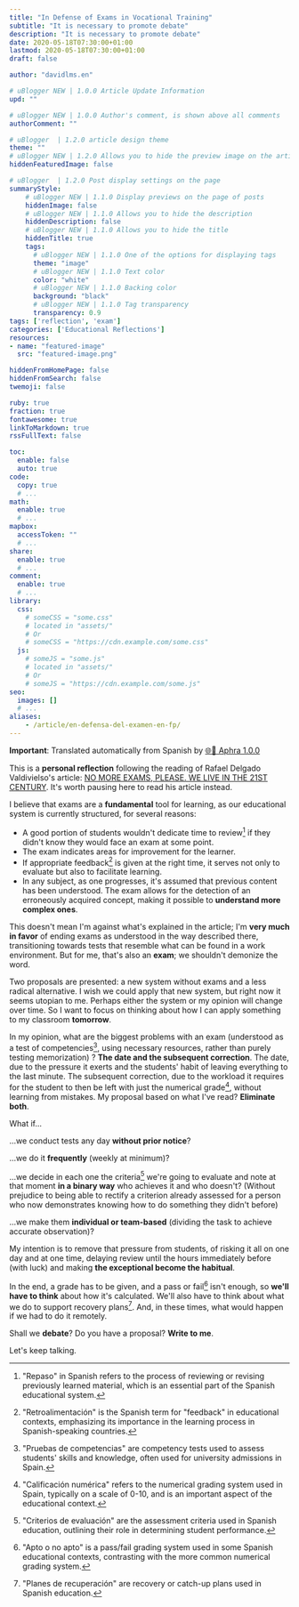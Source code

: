 ```yaml
---
title: "In Defense of Exams in Vocational Training"
subtitle: "It is necessary to promote debate"
description: "It is necessary to promote debate"
date: 2020-05-18T07:30:00+01:00
lastmod: 2020-05-18T07:30:00+01:00
draft: false

author: "davidlms.en"

# uBlogger NEW | 1.0.0 Article Update Information
upd: ""

# uBlogger NEW | 1.0.0 Author's comment, is shown above all comments
authorComment: ""

# uBlogger  | 1.2.0 article design theme
theme: ""
# uBlogger NEW | 1.2.0 Allows you to hide the preview image on the article page
hiddenFeaturedImage: false

# uBlogger  | 1.2.0 Post display settings on the page
summaryStyle:
    # uBlogger NEW | 1.1.0 Display previews on the page of posts
    hiddenImage: false
    # uBlogger NEW | 1.1.0 Allows you to hide the description
    hiddenDescription: false
    # uBlogger NEW | 1.1.0 Allows you to hide the title
    hiddenTitle: true
    tags:
      # uBlogger NEW | 1.1.0 One of the options for displaying tags
      theme: "image"
      # uBlogger NEW | 1.1.0 Text color
      color: "white"
      # uBlogger NEW | 1.1.0 Backing color
      background: "black"
      # uBlogger NEW | 1.1.0 Tag transparency
      transparency: 0.9
tags: ['reflection', 'exam']
categories: ['Educational Reflections']
resources:
- name: "featured-image"
  src: "featured-image.png"

hiddenFromHomePage: false
hiddenFromSearch: false
twemoji: false

ruby: true
fraction: true
fontawesome: true
linkToMarkdown: true
rssFullText: false

toc:
  enable: false
  auto: true
code:
  copy: true
  # ...
math:
  enable: true
  # ...
mapbox:
  accessToken: ""
  # ...
share:
  enable: true
  # ...
comment:
  enable: true
  # ...
library:
  css:
    # someCSS = "some.css"
    # located in "assets/"
    # Or
    # someCSS = "https://cdn.example.com/some.css"
  js:
    # someJS = "some.js"
    # located in "assets/"
    # Or
    # someJS = "https://cdn.example.com/some.js"
seo:
  images: []
  # ...
aliases:
    - /article/en-defensa-del-examen-en-fp/
---
```

**Important**: Translated automatically from Spanish by [🌐💬 Aphra 1.0.0](https://github.com/DavidLMS/aphra)

This is a **personal reflection** following the reading of Rafael Delgado Valdivielso's article: [NO MORE EXAMS, PLEASE. WE LIVE IN THE 21ST CENTURY](https://drive.google.com/file/d/1uYWwyALHyQZQajlpWlkW9wv3UFtkW4Dl/view). It's worth pausing here to read his article instead.

I believe that exams are a **fundamental** tool for learning, as our educational system is currently structured, for several reasons:

* A good portion of students wouldn't dedicate time to review[^1] if they didn't know they would face an exam at some point.
* The exam indicates areas for improvement for the learner.
* If appropriate feedback[^2] is given at the right time, it serves not only to evaluate but also to facilitate learning.
* In any subject, as one progresses, it's assumed that previous content has been understood. The exam allows for the detection of an erroneously acquired concept, making it possible to **understand more complex ones**.

This doesn't mean I'm against what's explained in the article; I'm **very much in favor** of ending exams as understood in the way described there, transitioning towards tests that resemble what can be found in a work environment. But for me, that's also an **exam**; we shouldn't demonize the word.

Two proposals are presented: a new system without exams and a less radical alternative. I wish we could apply that new system, but right now it seems utopian to me. Perhaps either the system or my opinion will change over time. So I want to focus on thinking about how I can apply something to my classroom **tomorrow**.

In my opinion, what are the biggest problems with an exam (understood as a test of competencies[^3], using necessary resources, rather than purely testing memorization) ? **The date and the subsequent correction**. The date, due to the pressure it exerts and the students' habit of leaving everything to the last minute. The subsequent correction, due to the workload it requires for the student to then be left with just the numerical grade[^4], without learning from mistakes. My proposal based on what I've read? **Eliminate both**.

What if...

...we conduct tests any day **without prior notice**?

...we do it **frequently** (weekly at minimum)?

...we decide in each one the criteria[^5] we're going to evaluate and note at that moment **in a binary way** who achieves it and who doesn't? (Without prejudice to being able to rectify a criterion already assessed for a person who now demonstrates knowing how to do something they didn't before)

...we make them **individual or team-based** (dividing the task to achieve accurate observation)?

My intention is to remove that pressure from students, of risking it all on one day and at one time, delaying review until the hours immediately before (with luck) and making **the exceptional become the habitual**.

In the end, a grade has to be given, and a pass or fail[^6] isn't enough, so **we'll have to think** about how it's calculated. We'll also have to think about what we do to support recovery plans[^7]. And, in these times, what would happen if we had to do it remotely.

Shall we **debate**? Do you have a proposal? **Write to me**.

Let's keep talking.

[^1]: "Repaso" in Spanish refers to the process of reviewing or revising previously learned material, which is an essential part of the Spanish educational system.

[^2]: "Retroalimentación" is the Spanish term for "feedback" in educational contexts, emphasizing its importance in the learning process in Spanish-speaking countries.

[^3]: "Pruebas de competencias" are competency tests used to assess students' skills and knowledge, often used for university admissions in Spain.

[^4]: "Calificación numérica" refers to the numerical grading system used in Spain, typically on a scale of 0-10, and is an important aspect of the educational context.

[^5]: "Criterios de evaluación" are the assessment criteria used in Spanish education, outlining their role in determining student performance.

[^6]: "Apto o no apto" is a pass/fail grading system used in some Spanish educational contexts, contrasting with the more common numerical grading system.

[^7]: "Planes de recuperación" are recovery or catch-up plans used in Spanish education.